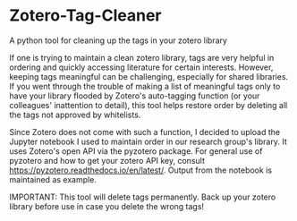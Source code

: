 # Zotero-Tag-Cleaner
A python tool for cleaning up the tags in your zotero library

If one is trying to maintain a clean zotero library, tags are very helpful in ordering and quickly accessing literature for certain interests. However, keeping tags meaningful can be challenging, especially for shared libraries. If you went through the trouble of making a list of meaningful tags only to have your library flooded by Zotero's auto-tagging function (or your colleagues' inattention to detail), this tool helps restore order by deleting all the tags not approved by whitelists. 

Since Zotero does not come with such a function, I decided to upload the Jupyter notebook I used to maintain order in our research group's library. It uses Zotero's open API via the pyzotero package. For general use of pyzotero and how to get your zotero API key, consult https://pyzotero.readthedocs.io/en/latest/. Output from the notebook is maintained as example.

IMPORTANT: This tool will delete tags permanently. Back up your zotero library before use in case you delete the wrong tags!
